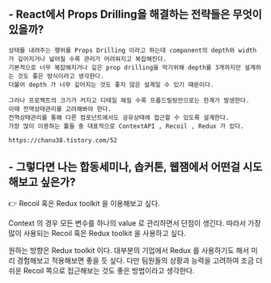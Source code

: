 ## - React에서 Props Drilling을 해결하는 전략들은 무엇이 있을까?
    상태를 내려주는 행위를 Props Drilling 이라고 하는데 component의 depth와 width 가 깊어지거나 넓어질 수록 관리가 어려워지고 복잡해진다.
    기본적으로 너무 복잡해지거나 깊은 prop drilling을 막기위해 depth를 3개까지만 설계하는 것도 좋은 방식이라고 생각한다.
    더불어 depth 가 너무 깊어지는 것도 좋지 않은 설계일 수 있기 때문이다.

    그러나 프로젝트의 크기가 커지고 디테일 해질 수록 프롭드릴링만으로는 한계가 발생한다.
    이때 전역상태관리를 고려해봐야 한다.
    전역상태관리를 통해 다른 컴포넌트에서도 공유상태에 접근할 수 있도록 설계한다.
    가장 많이 이용하는 툴들 중 대표적으로 ContextAPI , Recoil , Redux 가 있다.

    https://chanu38.tistory.com/52


## - 그렇다면 나는 합동세미나, 솝커톤, 웹잼에서 어떤걸 시도해보고 싶은가?
👉 Recoil 혹은 Redux toolkit 을 이용해보고 싶다.

Context 의 경우 모든 변수를 하나의 value 로 관리하면서 단점이 생긴다.
따라서 가장 많이 사용되는 Recoil 혹은 Redux toolkit 을 사용하고 싶다.

원하는 방향은 Redux toolkit 이다. 대부분의 기업에서 Redux 를 사용하기도 해서 미리 경험해보고 적용해보면 좋을 듯 싶다.
다만 팀원들의 상황과 능력을 고려하여 조금 더 쉬운 Recoil 쪽으로 접근해보는 것도 좋은 방법이라고 생각한다.